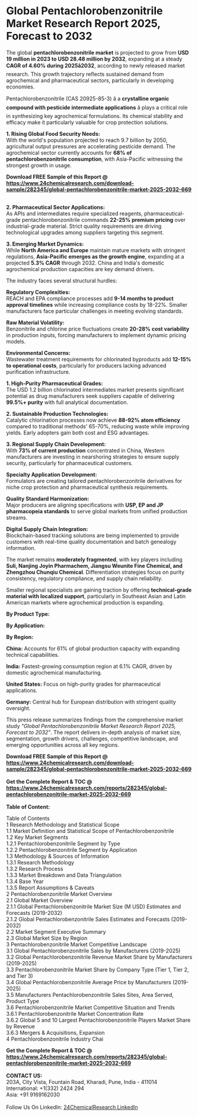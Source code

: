 <h1>Global Pentachlorobenzonitrile Market Research Report 2025, Forecast to 2032</h1><p>The global <strong>pentachlorobenzonitrile market</strong> is projected to grow from <strong>USD 19 million in 2023 to USD 28.48 million by 2032</strong>, expanding at a steady <strong>CAGR of 4.60% during 2025â2032</strong>, according to newly released market research. This growth trajectory reflects sustained demand from agrochemical and pharmaceutical sectors, particularly in developing economies.</p><p>Pentachlorobenzonitrile (CAS 20925-85-3) â a <strong>crystalline organic compound with pesticide intermediate applications</strong> â plays a critical role in synthesizing key agrochemical formulations. Its chemical stability and efficacy make it particularly valuable for crop protection solutions.</p><p><strong>1. Rising Global Food Security Needs:</strong><br>
With the world's population projected to reach 9.7 billion by 2050, agricultural output pressures are accelerating pesticide demand. The agrochemical sector currently accounts for <strong>68% of pentachlorobenzonitrile consumption</strong>, with Asia-Pacific witnessing the strongest growth in usage.</p><div><b>Download FREE Sample of this Report @ 
            <a href="https://www.24chemicalresearch.com/download-sample/282345/global-pentachlorobenzonitrile-market-2025-2032-669">
            https://www.24chemicalresearch.com/download-sample/282345/global-pentachlorobenzonitrile-market-2025-2032-669</a></b></div><br><p><strong>2. Pharmaceutical Sector Applications:</strong><br>
As APIs and intermediates require specialized reagents, pharmaceutical-grade pentachlorobenzonitrile commands <strong>22-25% premium pricing</strong> over industrial-grade material. Strict quality requirements are driving technological upgrades among suppliers targeting this segment.</p><p><strong>3. Emerging Market Dynamics:</strong><br>
While <strong>North America and Europe</strong> maintain mature markets with stringent regulations, <strong>Asia-Pacific emerges as the growth engine</strong>, expanding at a projected <strong>5.3% CAGR</strong> through 2032. China and India's domestic agrochemical production capacities are key demand drivers.</p><p>The industry faces several structural hurdles:</p><p><strong>Regulatory Complexities:</strong><br>
	REACH and EPA compliance processes add <strong>9-14 months to product approval timelines</strong> while increasing compliance costs by 18-22%. Smaller manufacturers face particular challenges in meeting evolving standards.</p><p><strong>Raw Material Volatility:</strong><br>
	Benzonitrile and chlorine price fluctuations create <strong>20-28% cost variability</strong> in production inputs, forcing manufacturers to implement dynamic pricing models.</p><p><strong>Environmental Concerns:</strong><br>
	Wastewater treatment requirements for chlorinated byproducts add <strong>12-15% to operational costs</strong>, particularly for producers lacking advanced purification infrastructure.</p><p><strong>1. High-Purity Pharmaceutical Grades:</strong><br>
The USD 1.2 billion chlorinated intermediates market presents significant potential as drug manufacturers seek suppliers capable of delivering <strong>99.5%+ purity</strong> with full analytical documentation.</p><p><strong>2. Sustainable Production Technologies:</strong><br>
Catalytic chlorination processes now achieve <strong>88-92% atom efficiency</strong> compared to traditional methods' 65-70%, reducing waste while improving yields. Early adopters gain both cost and ESG advantages.</p><p><strong>3. Regional Supply Chain Development:</strong><br>
With <strong>73% of current production</strong> concentrated in China, Western manufacturers are investing in nearshoring strategies to ensure supply security, particularly for pharmaceutical customers.</p><p><strong>Specialty Application Development:</strong><br>
	Formulators are creating tailored pentachlorobenzonitrile derivatives for niche crop protection and pharmaceutical synthesis requirements.</p><p><strong>Quality Standard Harmonization:</strong><br>
	Major producers are aligning specifications with <strong>USP, EP and JP pharmacopeia standards</strong> to serve global markets from unified production streams.</p><p><strong>Digital Supply Chain Integration:</strong><br>
	Blockchain-based tracking solutions are being implemented to provide customers with real-time quality documentation and batch genealogy information.</p><p>The market remains <strong>moderately fragmented</strong>, with key players including <strong>Suli, Nanjing Joyin Pharmachem, Jiangsu Weunite Fine Chemical, and Zhengzhou Chunqiu Chemical</strong>. Differentiation strategies focus on purity consistency, regulatory compliance, and supply chain reliability.</p><p>Smaller regional specialists are gaining traction by offering <strong>technical-grade material with localized support</strong>, particularly in Southeast Asian and Latin American markets where agrochemical production is expanding.</p><p><strong>By Product Type:</strong></p><p><strong>By Application:</strong></p><p><strong>By Region:</strong></p><p><strong>China:</strong> Accounts for 61% of global production capacity with expanding technical capabilities.</p><p><strong>India:</strong> Fastest-growing consumption region at 6.1% CAGR, driven by domestic agrochemical manufacturing.</p><p><strong>United States:</strong> Focus on high-purity grades for pharmaceutical applications.</p><p><strong>Germany:</strong> Central hub for European distribution with stringent quality oversight.</p><p>This press release summarizes findings from the comprehensive market study <em>"Global Pentachlorobenzonitrile Market Research Report 2025, Forecast to 2032"</em>. The report delivers in-depth analysis of market size, segmentation, growth drivers, challenges, competitive landscape, and emerging opportunities across all key regions.</p><div><b>Download FREE Sample of this Report @ 
            <a href="https://www.24chemicalresearch.com/download-sample/282345/global-pentachlorobenzonitrile-market-2025-2032-669">
            https://www.24chemicalresearch.com/download-sample/282345/global-pentachlorobenzonitrile-market-2025-2032-669</a></b></div><br><div><b>Get the Complete Report & TOC @ 
            <a href="https://www.24chemicalresearch.com/reports/282345/global-pentachlorobenzonitrile-market-2025-2032-669">
            https://www.24chemicalresearch.com/reports/282345/global-pentachlorobenzonitrile-market-2025-2032-669</a></b></div><br>
            <b>Table of Content:</b><p>Table of Contents<br />
1 Research Methodology and Statistical Scope<br />
1.1 Market Definition and Statistical Scope of Pentachlorobenzonitrile<br />
1.2 Key Market Segments<br />
1.2.1 Pentachlorobenzonitrile Segment by Type<br />
1.2.2 Pentachlorobenzonitrile Segment by Application<br />
1.3 Methodology & Sources of Information<br />
1.3.1 Research Methodology<br />
1.3.2 Research Process<br />
1.3.3 Market Breakdown and Data Triangulation<br />
1.3.4 Base Year<br />
1.3.5 Report Assumptions & Caveats<br />
2 Pentachlorobenzonitrile Market Overview<br />
2.1 Global Market Overview<br />
2.1.1 Global Pentachlorobenzonitrile Market Size (M USD) Estimates and Forecasts (2019-2032)<br />
2.1.2 Global Pentachlorobenzonitrile Sales Estimates and Forecasts (2019-2032)<br />
2.2 Market Segment Executive Summary<br />
2.3 Global Market Size by Region<br />
3 Pentachlorobenzonitrile Market Competitive Landscape<br />
3.1 Global Pentachlorobenzonitrile Sales by Manufacturers (2019-2025)<br />
3.2 Global Pentachlorobenzonitrile Revenue Market Share by Manufacturers (2019-2025)<br />
3.3 Pentachlorobenzonitrile Market Share by Company Type (Tier 1, Tier 2, and Tier 3)<br />
3.4 Global Pentachlorobenzonitrile Average Price by Manufacturers (2019-2025)<br />
3.5 Manufacturers Pentachlorobenzonitrile Sales Sites, Area Served, Product Type<br />
3.6 Pentachlorobenzonitrile Market Competitive Situation and Trends<br />
3.6.1 Pentachlorobenzonitrile Market Concentration Rate<br />
3.6.2 Global 5 and 10 Largest Pentachlorobenzonitrile Players Market Share by Revenue<br />
3.6.3 Mergers & Acquisitions, Expansion<br />
4 Pentachlorobenzonitrile Industry Chai</p><div><b>Get the Complete Report & TOC @ 
            <a href="https://www.24chemicalresearch.com/reports/282345/global-pentachlorobenzonitrile-market-2025-2032-669">
            https://www.24chemicalresearch.com/reports/282345/global-pentachlorobenzonitrile-market-2025-2032-669</a></b></div><br><b>CONTACT US:</b><br>
            203A, City Vista, Fountain Road, Kharadi, Pune, India - 411014<br>
            International: +1(332) 2424 294<br>
            Asia: +91 9169162030 <br><br>
            Follow Us On LinkedIn: <a href="https://www.linkedin.com/company/24chemicalresearch/">24ChemicalResearch LinkedIn</a>